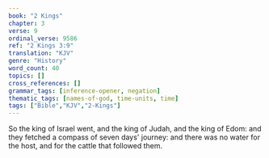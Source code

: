 ```yaml
---
book: "2 Kings"
chapter: 3
verse: 9
ordinal_verse: 9586
ref: "2 Kings 3:9"
translation: "KJV"
genre: "History"
word_count: 40
topics: []
cross_references: []
grammar_tags: [inference-opener, negation]
thematic_tags: [names-of-god, time-units, time]
tags: ["Bible","KJV","2-Kings"]
---
```

So the king of Israel went, and the king of Judah, and the king of Edom: and they fetched a compass of seven days' journey: and there was no water for the host, and for the cattle that followed them.
